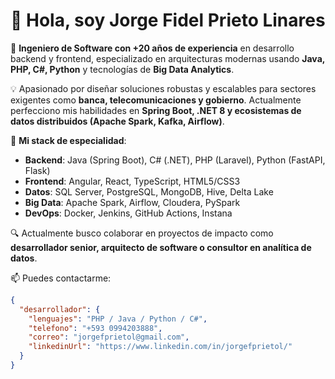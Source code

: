 # 👋 Hola, soy Jorge Fidel Prieto Linares

🚀 **Ingeniero de Software con +20 años de experiencia** en desarrollo backend y frontend, especializado en arquitecturas modernas usando **Java, PHP, C#, Python** y tecnologías de **Big Data Analytics**.  

💡 Apasionado por diseñar soluciones robustas y escalables para sectores exigentes como **banca, telecomunicaciones y gobierno**. Actualmente perfecciono mis habilidades en **Spring Boot, .NET 8 y ecosistemas de datos distribuidos (Apache Spark, Kafka, Airflow)**.

🎯 **Mi stack de especialidad**:
- **Backend**: Java (Spring Boot), C# (.NET), PHP (Laravel), Python (FastAPI, Flask)
- **Frontend**: Angular, React, TypeScript, HTML5/CSS3
- **Datos**: SQL Server, PostgreSQL, MongoDB, Hive, Delta Lake
- **Big Data**: Apache Spark, Airflow, Cloudera, PySpark
- **DevOps**: Docker, Jenkins, GitHub Actions, Instana

🔍 Actualmente busco colaborar en proyectos de impacto como **desarrollador senior, arquitecto de software o consultor en analítica de datos**.

📫 Puedes contactarme:
```json
{
  "desarrollador": {
    "lenguajes": "PHP / Java / Python / C#",
    "telefono": "+593 0994203888",
    "correo": "jorgefprietol@gmail.com",
    "linkedinUrl": "https://www.linkedin.com/in/jorgefprietol/"
  }
}
